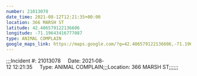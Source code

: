 ```yaml
---
number: 21013078
date_time: 2021-08-12T12:21:35+00:00
location: 366 MARSH ST
latitude: 42.406579122136606
longitude: -71.19643416777087
type: ANIMAL COMPLAIN
google_maps_link: https://maps.google.com/?q=42.406579122136606,-71.19643416777087
---
```


;;;Incident #: 21013078     Date: 2021‐08‐12 12:21:35     Type: ANIMAL COMPLAIN;;;Location: 366 MARSH ST;;;;;;

